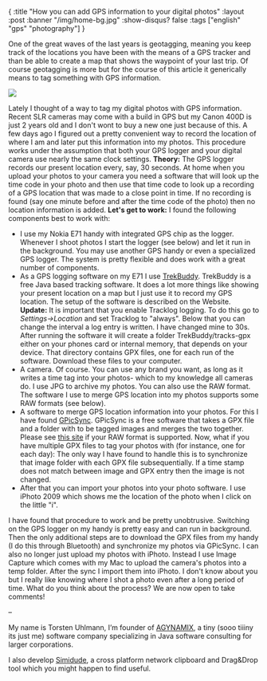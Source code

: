 {
  :title "How you can add GPS information to your digital photos"
  :layout :post
  :banner "/img/home-bg.jpg"
  :show-disqus? false
  :tags ["english" "gps" "photography"]
}

One of the great waves of the last years is geotagging, meaning you keep track of the locations you have been with the means of a GPS tracker and than be able to create a map that shows the waypoint of your last trip. Of course geotagging is more but for the course of this article it generically means to tag something with GPS information.

[![](http://blog.agynamix.de/wp-content/uploads/2009/03/gps_tagged_photo-300x299.jpg)](/img/uploads/2009/03/gps_tagged_photo.jpg)

Lately I thought of a way to tag my digital photos with GPS information. Recent SLR cameras may come with a build in GPS but my Canon 400D is just 2 years old and I don't wont to buy a new one just because of this. A few days ago I figured out a pretty convenient way to record the location of where I am and later put this information into my photos. This procedure works under the assumption that both your GPS logger and your digital camera use nearly the same clock settings. **Theory:** The GPS logger records our present location every, say, 30 seconds. At home when you upload your photos to your camera you need a software that will look up the time code in your photo and then use that time code to look up a recording of a GPS location that was made to a close point in time. If no recording is found (say one minute before and after the time code of the photo) then no location information is added. **Let's get to work:** I found the following components best to work with:

-   I use my Nokia E71 handy with integrated GPS chip as the logger. Whenever I shoot photos I start the logger (see below) and let it run in the background. You may use another GPS handy or even a specialized GPS logger. The system is pretty flexible and does work with a great number of components.
-   As a GPS logging software on my E71 I use [TrekBuddy](http://linuxtechs.net/kruch/tb/forum/index.php). TrekBuddy is a free Java based tracking software. It does a lot more things like showing your present location on a map but I just use it to record my GPS location. The setup of the software is described on the Website. **Update:** It is important that you enable Tracklog logging. To do this go to *Settings-&gt;Location* and set Tracklog to "always". Below that you can change the interval a log entry is written. I have changed mine to 30s. After running the software it will create a folder TrekBuddy/tracks-gpx either on your phones card or internal memory, that depends on your device. That directory contains GPX files, one for each run of the software. Download these files to your computer.
-   A camera. Of course. You can use any brand you want, as long as it writes a time tag into your photos- which to my knowledge all cameras do. I use JPG to archive my photos. You can also use the RAW format. The software I use to merge GPS location into my photos supports some RAW formats (see below).
-   A software to merge GPS location information into your photos. For this I have found [GPicSync](http://code.google.com/p/gpicsync/). GPicSync is a free software that takes a GPX file and a folder with to be tagged images and merges the two together. Please see [this site](http://code.google.com/p/gpicsync/wiki/RawFormats) if your RAW format is supported. Now, what if you have multiple GPX files to tag your photos with (for instance, one for each day): The only way I have found to handle this is to synchronize that image folder with each GPX file subsequentially. If a time stamp does not match between image and GPX entry then the image is not changed.
-   After that you can import your photos into your photo software. I use iPhoto 2009 which shows me the location of the photo when I click on the little "i".

I have found that procedure to work and be pretty unobtrusive. Switching on the GPS logger on my handy is pretty easy and can run in background. Then the only additional steps are to download the GPX files from my handy (I do this through Bluetooth) and synchronize my photos via GPicSync. I can also no longer just upload my photos with iPhoto. Instead I use Image Capture which comes with my Mac to upload the camera's photos into a temp folder. After the sync I import them into iPhoto. I don't know about you but I really like knowing where I shot a photo even after a long period of time. What do you think about the process? We are now open to take comments!

–

My name is Torsten Uhlmann, I’m founder of [AGYNAMIX](http://www.agynamix.de/), a tiny (sooo tiiiny its just me) software company specializing in Java software consulting for larger corporations.

I also develop [Simidude](http://www.simidude.com/), a cross platform network clipboard and Drag&Drop tool which you might happen to find useful.
